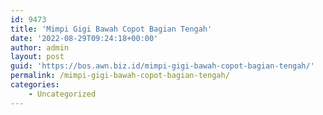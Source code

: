 ```yaml
---
id: 9473
title: 'Mimpi Gigi Bawah Copot Bagian Tengah'
date: '2022-08-29T09:24:18+00:00'
author: admin
layout: post
guid: 'https://bos.awn.biz.id/mimpi-gigi-bawah-copot-bagian-tengah/'
permalink: /mimpi-gigi-bawah-copot-bagian-tengah/
categories:
    - Uncategorized
---
```


